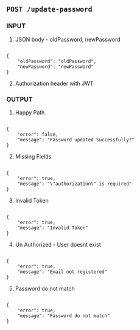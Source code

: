 ## `POST /update-password`

### INPUT

1. JSON body - oldPassword, newPassword

```

{
	"oldPassword": "oldPassword",
	"newPassword": "newPassword"
}

```

2. Authorization header with JWT

### OUTPUT

1. Happy Path

```

{
	"error": false,
	"message": "Password updated Successfully!"
}
```

2. Missing Fields

```

{
	"error": true,
	"message": "\"authorization\" is required"
}

```

3. Invalid Token

```

{
	"error": true,
	"message": "Invalid Token"
}

```

4. Un Authorized - User doesnt exist

```

{
	"error": true,
	"message": "Email not registered"
}

```

5. Password do not match

```

{
	"error": true,
	"message": "Password do not match"
}

```
